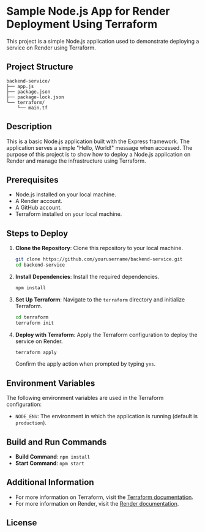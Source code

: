 # Sample Node.js App for Render Deployment Using Terraform

This project is a simple Node.js application used to demonstrate deploying a service on Render using Terraform.

## Project Structure

```
backend-service/
├── app.js
├── package.json
├── package-lock.json
└── terraform/
    └── main.tf
```

## Description

This is a basic Node.js application built with the Express framework. The application serves a simple "Hello, World!" message when accessed. The purpose of this project is to show how to deploy a Node.js application on Render and manage the infrastructure using Terraform.

## Prerequisites

- Node.js installed on your local machine.
- A Render account.
- A GitHub account.
- Terraform installed on your local machine.

## Steps to Deploy

1. **Clone the Repository**: Clone this repository to your local machine.
   
   ```sh
   git clone https://github.com/yourusername/backend-service.git
   cd backend-service
   ```

2. **Install Dependencies**: Install the required dependencies.

   ```sh
   npm install
   ```

3. **Set Up Terraform**: Navigate to the `terraform` directory and initialize Terraform.

   ```sh
   cd terraform
   terraform init
   ```

4. **Deploy with Terraform**: Apply the Terraform configuration to deploy the service on Render.

   ```sh
   terraform apply
   ```

   Confirm the apply action when prompted by typing `yes`.

## Environment Variables

The following environment variables are used in the Terraform configuration:

- `NODE_ENV`: The environment in which the application is running (default is `production`).

## Build and Run Commands

- **Build Command**: `npm install`
- **Start Command**: `npm start`

## Additional Information

- For more information on Terraform, visit the [Terraform documentation](https://www.terraform.io/docs).
- For more information on Render, visit the [Render documentation](https://render.com/docs).

## License
